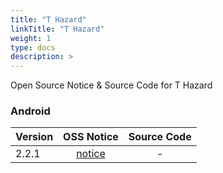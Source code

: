 ```yaml
---
title: "T Hazard"
linkTitle: "T Hazard"
weight: 1
type: docs
description: >
---
```


Open Source Notice & Source Code for T Hazard

### Android

| Version | OSS Notice | Source Code |
|---|:---:|:---:|
| 2.2.1 | [notice](https://opensource.sktelecom.com/compliance_artifacts/t_hazard/android/2.2.1/T_Hazard_android_2.2.1_OSS_Notice.html)  | - |